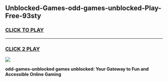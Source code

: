
## Unblocked-Games-odd-games-unblocked-Play-Free-93sty
<h3>
<a href="https://premium76.site?title=odd-games-unblocked&ref=23A">CLICK TO PLAY</a></h3>
<hr>

<h3>
<a href="https://premium76.site?title=odd-games-unblocked&ref=23A">CLICK 2 PLAY</a>
  
</h3>

<a href="https://premium76.site?title=odd-games-unblocked&ref=23A"><img src="https://clearcache.store/games.png"></a>


**odd-games-unblocked games unblocked: Your Gateway to Fun and Accessible Online Gaming**
